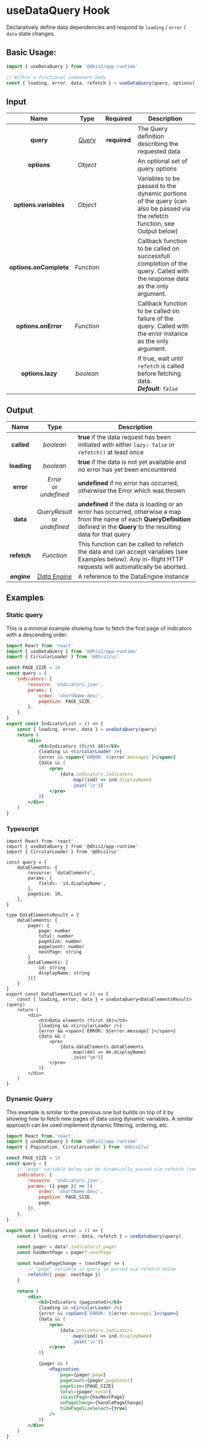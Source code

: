 # useDataQuery Hook

Declaratively define data dependencies and respond to `loading` / `error` / `data` state changes.

## Basic Usage:

```jsx
import { useDataQuery } from '@dhis2/app-runtime'

// Within a functional component body
const { loading, error, data, refetch } = useDataQuery(query, options)
```

## Input

|          Name          |          Type          |   Required   | Description                                                                                                                 |
| :--------------------: | :--------------------: | :----------: | --------------------------------------------------------------------------------------------------------------------------- |
|       **query**        | [_Query_](types/Query) | **required** | The Query definition describing the requested data                                                                          |
|      **options**       |        _Object_        |              | An optional set of query options                                                                                            |
| **options.variables**  |        _Object_        |              | Variables to be passed to the dynamic portions of the query (can also be passed via the refetch function, see Output below) |
| **options.onComplete** |       _Function_       |              | Callback function to be called on successfull completion of the query. Called with the response data as the only argument.  |
|  **options.onError**   |       _Function_       |              | Callback function to be called on failure of the query. Called with the error instance as the only argument.                |
|    **options.lazy**    |       _boolean_        |              | If true, wait until `refetch` is called before fetching data.<br/>_**Default**: `false`_                                    |

## Output

|    Name     |                 Type                 | Description                                                                                                                                                                            |
| :---------: | :----------------------------------: | -------------------------------------------------------------------------------------------------------------------------------------------------------------------------------------- |
| **called**  |              _boolean_               | **true** if the data request has been initiated with either `lazy: false` or `refetch()` at least once                                                                                 |
| **loading** |              _boolean_               | **true** if the data is not yet available and no error has yet been encountered                                                                                                        |
|  **error**  |    _Error_<br/>or<br/>_undefined_    | **undefined** if no error has occurred, otherwise the Error which was thrown                                                                                                           |
|  **data**   | _QueryResult_<br/>or<br/>_undefined_ | **undefined** if the data is loading or an error has occurred, otherwise a map from the name of each **QueryDefinition** defined in the **Query** to the resulting data for that query |
| **refetch** |              _Function_              | This function can be called to refetch the data and can accept variables (see Examples below). Any in-flight HTTP requests will automatically be aborted.                              |
| **engine**  | [_Data Engine_](advanced/DataEngine) | A reference to the DataEngine instance                                                                                                                                                 |

## Examples

### Static query

This is a minimal example showing how to fetch the first page of indicators with a descending order.

```jsx
import React from 'react'
import { useDataQuery } from '@dhis2/app-runtime'
import { CircularLoader } from '@dhis2/ui'

const PAGE_SIZE = 10
const query = {
    indicators: {
        resource: 'indicators.json',
        params: {
            order: 'shortName:desc',
            pageSize: PAGE_SIZE,
        },
    },
}
export const IndicatorList = () => {
    const { loading, error, data } = useDataQuery(query)
    return (
        <div>
            <h3>Indicators (first 10)</h3>
            {loading && <CircularLoader />}
            {error && <span>{`ERROR: ${error.message}`}</span>}
            {data && (
                <pre>
                    {data.indicators.indicators
                        .map((ind) => ind.displayName)
                        .join('\n')}
                </pre>
            )}
        </div>
    )
}
```

### Typescript

```tsx
import React from 'react'
import { useDataQuery } from '@dhis2/app-runtime'
import { CircularLoader } from '@dhis2/ui'

const query = {
    dataElements: {
        resource: 'dataElements',
        params: {
            fields: 'id,displayName',
        },
        pageSize: 10,
    },
}

type DataElementsResult = {
    dataElements: {
        pager: {
            page: number
            total: number
            pageSize: number
            pageCount: number
            nextPage: string
        }
        dataElements: {
            id: string
            displayName: string
        }[]
    }
}
export const DataElementList = () => {
    const { loading, error, data } = useDataQuery<DataElementsResult>(query)
    return (
        <div>
            <h3>Data elements (first 10)</h3>
            {loading && <CircularLoader />}
            {error && <span>{`ERROR: ${error.message}`}</span>}
            {data && (
                <pre>
                    {data.dataElements.dataElements
                        .map((de) => de.displayName)
                        .join('\n')}
                </pre>
            )}
        </div>
    )
}
```

### Dynamic Query

This example is similar to the previous one but builds on top of it by showing how to fetch new pages of data using dynamic variables. A similar approach can be used implement dynamic filtering, ordering, etc.

```jsx
import React from 'react'
import { useDataQuery } from '@dhis2/app-runtime'
import { Pagination, CircularLoader } from '@dhis2/ui'

const PAGE_SIZE = 10
const query = {
    // "page" variable below can be dinamically passed via refetch (see "handlePageChange" below)
    indicators: {
        resource: 'indicators.json',
        params: ({ page }) => ({
            order: 'shortName:desc',
            pageSize: PAGE_SIZE,
            page,
        }),
    },
}

export const IndicatorList = () => {
    const { loading, error, data, refetch } = useDataQuery(query)

    const pager = data?.indicators?.pager
    const hasNextPage = pager?.nextPage

    const handlePageChange = (nextPage) => {
        // "page" variable in query is passed via refetch below
        refetch({ page: nextPage })
    }

    return (
        <div>
            <h3>Indicators (paginated)</h3>
            {loading && <CircularLoader />}
            {error && <spSan>{`ERROR: ${error.message}`}</span>}
            {data && (
                <pre>
                    {data.indicators.indicators
                        .map((ind) => ind.displayName)
                        .join('\n')}
                </pre>
            )}

            {pager && (
                <Pagination
                    page={pager.page}
                    pageCount={pager.pageCount}
                    pageSize={PAGE_SIZE}
                    total={pager.total}
                    isLastPage={hasNextPage}
                    onPageChange={handlePageChange}
                    hidePageSizeSelect={true}
                />
            )}
        </div>
    )
}
```
